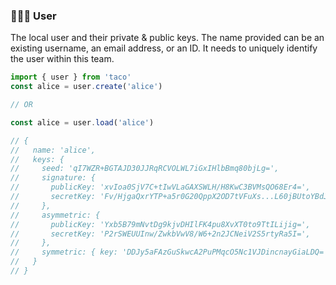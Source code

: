 ﻿### 👩🏾‍🦱 User

The local user and their private & public keys. The name provided can be an existing username, an email address, or an ID. It needs to uniquely identify the user within this team.

```ts
import { user } from 'taco'
const alice = user.create('alice')

// OR

const alice = user.load('alice')

// {
//   name: 'alice',
//   keys: {
//     seed: 'qI7WZR+BGTAJD30JJRqRCVOLWL7iGxIHlbBmq80bjLg=',
//     signature: {
//       publicKey: 'xvIoa0SjV7C+tIwVLaGAXSWLH/H8KwC3BVMsQO68Er4=',
//       secretKey: 'Fv/HjgaQxrYTP+a5r0G20QppX2OD7tVFuXs...L60jBUtoYBdJYsf8fwrALcFUyxA7rwSvg==',
//     },
//     asymmetric: {
//       publicKey: 'Yxb5B79mNvtDg9kjvDHIlFK4pu8XvXT0to9TtILijig=',
//       secretKey: 'P2rSWEUUInw/ZwkbVwV8/W6+2n2JCNeiV2S5rtyRa5I=',
//     },
//     symmetric: { key: 'DDJy5aFAzGuSkwcA2PuPMqcO5Nc1VJDincnayGiaLDQ=' },
//   }
// }
```
